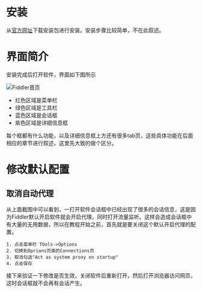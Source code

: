 # 安装

从[官方网址](https://www.telerik.com/download/fiddler?_ga=2.203435792.1644061552.1579224826-2111230661.1579224826)下载安装包进行安装。安装步骤比较简单，不在此叙述。


# 界面简介

安装完成后打开软件，界面如下图所示

![Fiddler首页](https://tva2.sinaimg.cn/large/0082ZISugy1gazgud3ej4j311y0mathl.jpg)

- 红色区域是菜单栏
- 绿色区域是工具栏
- 蓝色区域是会话框
- 紫色区域是详细信息框

每个框都有什么功能，以及详细信息框上方还有很多tab页，这些具体功能在后面相应的章节进行叙述，这里先大致的做个区分。

# 修改默认配置
## 取消自动代理

从上面截图中可以看到，一打开软件会话框中已经出现了很多的会话信息，这是因为Fiddler默认开启软件就会开启代理，同时打开流量监听。这样会造成会话框中有大量的无用数据，所以在教程开始之前，首先就是要关闭这个默认开启代理的配置。

```
1. 点击菜单栏 TOols->Options
2. 切换到Oprions页面的Connections页
3. 取消勾选"Act as system proxy on startup"
4. 点击保存
```

接下来验证一下修改是否生效，关闭软件后重新打开，然后打开浏览器访问网页，这时会话框就不会再有会话产生。



